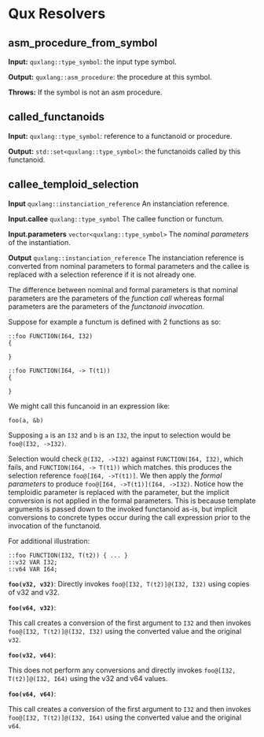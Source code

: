 # Qux Resolvers

## asm_procedure_from_symbol

**Input:** `quxlang::type_symbol`: the input type symbol.

**Output:** `quxlang::asm_procedure`: the procedure at this symbol.

**Throws:** If the symbol is not an asm procedure.

## called_functanoids

**Input:** `quxlang::type_symbol`: reference to a functanoid or procedure.

**Output:** `std::set<quxlang::type_symbol>`: the functanoids called by this functanoid.

## callee_temploid_selection

**Input** `quxlang::instanciation_reference` An instanciation reference.

**Input.callee** `quxlang::type_symbol` The callee function or functum.

**Input.parameters** `vector<quxlang::type_symbol>` The _nominal parameters_ of the instantiation.

**Output** `quxlang::instanciation_reference` The instanciation reference is converted from nominal parameters to formal parameters and the callee is replaced with a selection reference if it is not already one.

The difference between nominal and formal parameters is that nominal parameters are the parameters of the _function call_ whereas formal parameters are the parameters of the _functanoid invocation_.

Suppose for example a functum is defined with 2 functions as so:

```qux
::foo FUNCTION(I64, I32)
{

}

::foo FUNCTION(I64, -> T(t1))
{

}
```

We might call this funcanoid in an expression like:

```foo(a, &b)```

Supposing `a` is an `I32` and `b` is an `I32`, the input to selection would be `foo@(I32, ->I32)`.

Selection would check `@(I32, ->I32)` against `FUNCTION(I64, I32)`, which fails, and `FUNCTION(I64, -> T(t1))` which matches. this produces the selection reference `foo@[I64, ->T(t1)]`. We then apply the _formal parameters_ to produce `foo@[I64, ->T(t1)](I64, ->I32)`. Notice how the temploidic parameter is replaced with the parameter, but the implicit conversion is not applied in the formal parameters. This is because template arguments is passed down to the invoked functanoid as-is, but implicit conversions to concrete types occur during the call expression prior to the invocation of the functanoid. 

For additional illustration:

```qux
::foo FUNCTION(I32, T(t2)) { ... }
::v32 VAR I32;
::v64 VAR I64;
```

**`foo(v32, v32)`**:
Directly invokes `foo@[I32, T(t2)]@(I32, I32)` using copies of v32 and v32.


**`foo(v64, v32)`**: 

This call creates a conversion of the first argument to `I32` and then invokes `foo@[I32, T(t2)]@(I32, I32)` using the converted value and the original `v32`.

**`foo(v32, v64)`**:

This does not perform any conversions and directly invokes `foo@[I32, T(t2)]@(I32, I64)` using the v32 and v64 values.

**`foo(v64, v64)`**:

This call creates a conversion of the first argument to `I32` and then invokes `foo@[I32, T(t2)]@(I32, I64)` using the converted value and the original `v64`.


